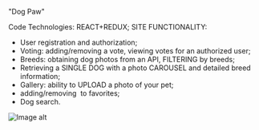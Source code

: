 "Dog Paw"

Code Technologies: REACT+REDUX;
SITE FUNCTIONALITY:
* User registration and authorization;
* Voting: adding/removing a vote, viewing votes for an authorized user;
* Breeds: obtaining dog photos from an API, FILTERING by breeds;
* Retrieving a SINGLE DOG with a photo CAROUSEL and detailed breed information;
* Gallery: ability to UPLOAD a photo of your pet;
* adding/removing  to favorites;
* Dog search.

![Image alt](https://https://github.com/zhukmarina/dog_paw/raw/main/img/image.png)